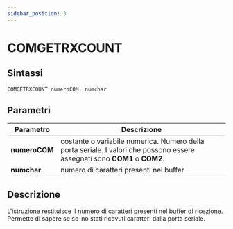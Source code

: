 ```yaml
---
sidebar_position: 3
---
```


# COMGETRXCOUNT

## Sintassi

  ```
  COMGETRXCOUNT	numeroCOM, numchar
  ```

## Parametri
|Parametro         | Descrizione                                                                                                                |                
|------------------|----------------------------------------------------------------------------------------------------------------------------|
| **numeroCOM**    | costante o variabile numerica. Numero della porta seriale. I valori che possono essere assegnati sono **COM1** o **COM2**. |         
| **numchar**      | numero di caratteri presenti nel buffer                                                                                    |

## Descrizione
L'istruzione restituisce il numero di caratteri presenti nel buffer di ricezione. Permette di sapere se so-no stati ricevuti caratteri dalla porta seriale.